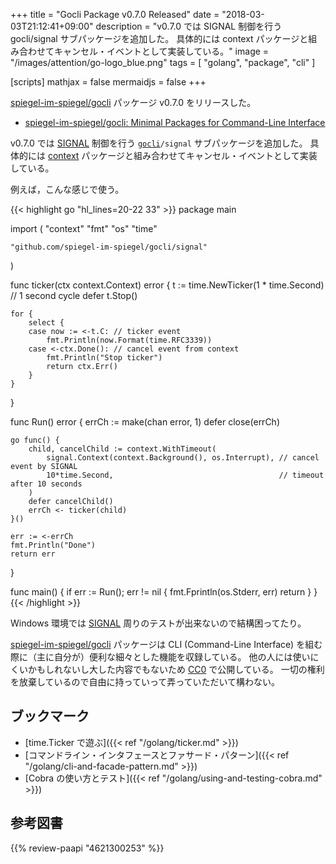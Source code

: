 +++
title = "Gocli Package v0.7.0 Released"
date = "2018-03-03T21:12:41+09:00"
description = "v0.7.0 では SIGNAL 制御を行う gocli/signal サブパッケージを追加した。 具体的には context パッケージと組み合わせてキャンセル・イベントとして実装している。"
image = "/images/attention/go-logo_blue.png"
tags  = [ "golang", "package", "cli" ]

[scripts]
  mathjax = false
  mermaidjs = false
+++

[spiegel-im-spiegel/gocli] パッケージ v0.7.0 をリリースした。

- [spiegel-im-spiegel/gocli: Minimal Packages for Command-Line Interface](https://github.com/spiegel-im-spiegel/gocli)

v0.7.0 では [SIGNAL] 制御を行う [`gocli`]`/signal` サブパッケージを追加した。
具体的には [context] パッケージと組み合わせてキャンセル・イベントとして実装している。

例えば，こんな感じで使う。

{{< highlight go "hl_lines=20-22 33" >}}
package main

import (
	"context"
	"fmt"
	"os"
	"time"

	"github.com/spiegel-im-spiegel/gocli/signal"
)

func ticker(ctx context.Context) error {
	t := time.NewTicker(1 * time.Second) // 1 second cycle
	defer t.Stop()

	for {
		select {
		case now := <-t.C: // ticker event
			fmt.Println(now.Format(time.RFC3339))
		case <-ctx.Done(): // cancel event from context
			fmt.Println("Stop ticker")
			return ctx.Err()
		}
	}
}

func Run() error {
	errCh := make(chan error, 1)
	defer close(errCh)

	go func() {
		child, cancelChild := context.WithTimeout(
			signal.Context(context.Background(), os.Interrupt), // cancel event by SIGNAL
			10*time.Second,                                     // timeout after 10 seconds
		)
		defer cancelChild()
		errCh <- ticker(child)
	}()

	err := <-errCh
	fmt.Println("Done")
	return err
}

func main() {
	if err := Run(); err != nil {
		fmt.Fprintln(os.Stderr, err)
		return
	}
}
{{< /highlight >}}

Windows 環境では [SIGNAL] 周りのテストが出来ないので結構困ってたり。

[spiegel-im-spiegel/gocli] パッケージは CLI (Command-Line Interface) を組む際に（主に自分が）便利な細々とした機能を収録している。
他の人には使いにくいかもしれないし大した内容でもないため [CC0](https://creativecommons.org/publicdomain/zero/1.0/ "Creative Commons — CC0 1.0 Universal") で公開している。
一切の権利を放棄しているので自由に持っていって弄っていただいて構わない。

## ブックマーク

- [time.Ticker で遊ぶ]({{< ref "/golang/ticker.md" >}})
- [コマンドライン・インタフェースとファサード・パターン]({{< ref "/golang/cli-and-facade-pattern.md" >}})
- [Cobra の使い方とテスト]({{< ref "/golang/using-and-testing-cobra.md" >}})

[spiegel-im-spiegel/gocli]: https://github.com/spiegel-im-spiegel/gocli "spiegel-im-spiegel/gocli: Minimal Packages for Command-Line Interface"
[`gocli`]: https://github.com/spiegel-im-spiegel/gocli "spiegel-im-spiegel/gocli: Minimal Packages for Command-Line Interface"
[SIGNAL]: https://linuxjm.osdn.jp/html/LDP_man-pages/man7/signal.7.html "Man page of SIGNAL"
[context]: https://golang.org/pkg/context/ "context - The Go Programming Language"

## 参考図書

{{% review-paapi "4621300253" %}} <!-- プログラミング言語Go -->
